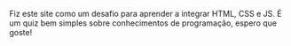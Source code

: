 Fiz este site como um desafio para aprender a integrar HTML, CSS e JS. É um quiz bem simples sobre conhecimentos de programação, espero que goste!
